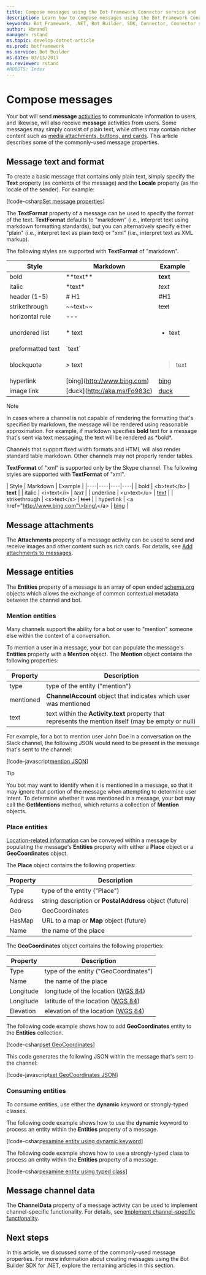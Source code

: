 ```yaml
---
title: Compose messages using the Bot Framework Connector service and .NET | Microsoft Docs
description: Learn how to compose messages using the Bot Framework Connector service via the Bot Builder SDK for .NET.
keywords: Bot Framework, .NET, Bot Builder, SDK, Connector, Connector service, activity, message, compose message, message properties, create message
author: kbrandl
manager: rstand
ms.topic: develop-dotnet-article
ms.prod: botframework
ms.service: Bot Builder
ms.date: 03/13/2017
ms.reviewer: rstand
#ROBOTS: Index
---
```


# Compose messages

Your bot will send **message** [activities](bot-framework-dotnet-send-and-receive.md) to communicate information to users, 
and likewise, will also receive **message** activities from users. 
Some messages may simply consist of plain text, while others may contain richer content such as 
[media attachments, buttons, and cards](bot-framework-dotnet-add-attachments.md). 
This article describes some of the commonly-used message properties.

## Message text and format

To create a basic message that contains only plain text, simply specify the **Text** property (as contents of the message) 
and the **Locale** property (as the locale of the sender). For example: 

[!code-csharp[Set message properties](../includes/code/dotnet-compose-messages.cs#setBasicProperties)]

The **TextFormat** property of a message can be used to specify the format of the text. 
**TextFormat** defaults to "markdown" (i.e., interpret text using markdown formatting standards), 
but you can alternatively specify either "plain" (i.e., interpret text as plain text) or "xml" (i.e., interpret text as XML markup).

The following styles are supported with **TextFormat** of "markdown".

| Style | Markdown | Example | 
| ---- | ---- | ---- | 
| bold | \*\*text\*\* | **text** |
| italic | \*text\* | *text* |
| header (1-5) | # H1 | #H1 |
| strikethrough | \~\~text\~\~ | ~~text~~ |
| horizontal rule | --- |  |
| unordered list | \* text |  <ul><li>text</li></ul> |
| preformatted text | \`text\` |  |
| blockquote | \> text | <blockquote>text</blockquote> |
| hyperlink | \[bing](http://www.bing.com) | [bing](http://www.bing.com) |
| image link| \[duck](http://aka.ms/Fo983c) | [duck](http://aka.ms/Fo983c) |

> [!NOTE]
> In cases where a channel is not capable of rendering the formatting that's specified by markdown, 
> the message will be rendered using reasonable approximation. For example, if markdown specifies **bold** 
> text for a message that's sent via text messaging, the text will be rendered as \*bold\*. 
> 
> Channels that support fixed width formats and HTML will also render standard table markdown. 
> Other channels may not properly render tables.

**TextFormat** of "xml" is supported only by the Skype channel. 
The following styles are supported with **TextFormat** of "xml".

| Style | Markdown | Example | 
|----|----|----|----|
| bold | \<b\>text\</b\> | **text** | 
| italic | \<i\>text\</i\> | *text* |
| underline | \<u\>text\</u\> | <u>text</u> |
| strikethrough | \<s\>text\</s\> | <s>text</s> |
| hyperlink | \<a href="http://www.bing.com"\>bing\</a\> | <a href="http://www.bing.com">bing</a> |

## Message attachments

The **Attachments** property of a message activity can be used to send and receive images and other content such as rich cards. 
For details, see [Add attachments to messages](bot-framework-dotnet-add-attachments.md).

## Message entities

The **Entities** property of a message is an array of open ended <a href="http://schema.org/" target="_blank">schema.org</a> 
objects which allows the exchange of common contextual metadata between the channel and bot.

### Mention entities

Many channels support the ability for a bot or user to "mention" someone else within the context of a conversation. 

To mention a user in a message, your bot can populate the message's **Entities** property with a **Mention** object. 
The **Mention** object contains the following properties: 

| Property | Description | 
|----|----|
| type | type of the entity ("mention") | 
| mentioned | **ChannelAccount** object that indicates which user was mentioned | 
| text | text within the **Activity.text** property that represents the mention itself (may be empty or null) |

For example, for a bot to mention user John Doe in a conversation on the Slack channel, 
the following JSON would need to be present in the message that's sent to the channel:

[!code-javascript[mention JSON](../includes/code/dotnet-compose-messages.js#mentionJSON)]

> [!TIP]
> You bot may want to identify when it is mentioned in a message, so that it may 
> ignore that portion of the message when attempting to determine user intent. 
> To determine whether it was mentioned in a message, your bot may call the **GetMentions** method, 
> which returns a collection of **Mention** objects.

### Place entities

<a href="https://schema.org/Place" target="_blank">Location-related information</a> can be conveyed 
within a message by populating the message's **Entities** property with either 
a **Place** object or a **GeoCoordinates** object. 

The **Place** object contains the following properties:

| Property | Description | 
|----|----|
| Type | type of the entity ("Place") |
| Address | string description or **PostalAddress** object (future) | 
| Geo | GeoCoordinates | 
| HasMap | URL to a map or **Map** object (future) |
| Name | the name of the place |

The **GeoCoordinates** object contains the following properties:

| Property | Description | 
|----|----|
| Type | type of the entity ("GeoCoordinates") |
| Name | the name of the place |
| Longitude | longitude of the location (<a href="https://en.wikipedia.org/wiki/World_Geodetic_System" target="_blank">WGS 84</a>) | 
| Longitude | latitude of the location (<a href="https://en.wikipedia.org/wiki/World_Geodetic_System" target="_blank">WGS 84</a>) | 
| Elevation | elevation of the location (<a href="https://en.wikipedia.org/wiki/World_Geodetic_System" target="_blank">WGS 84</a>) | 

The following code example shows how to add **GeoCoordinates** entity to the **Entities** collection.

[!code-csharp[set GeoCoordinates](../includes/code/dotnet-compose-messages.cs#setGeoCoord)]

This code generates the following JSON within the message that's sent to the channel:

[!code-javascript[set GeoCoordinates JSON](../includes/code/dotnet-compose-messages.js#setGeoCoordJSON)]

### Consuming entities

To consume entities, use either the **dynamic** keyword or strongly-typed classes.

The following code example shows how to use the **dynamic** keyword to process an entity within the **Entities** property of a message.

[!code-csharp[examine entity using dynamic keyword](../includes/code/dotnet-compose-messages.cs#examineEntity1)]

The following code example shows how to use a strongly-typed class to process an entity within the **Entities** property of a message.

[!code-csharp[examine entity using typed class](../includes/code/dotnet-compose-messages.cs#examineEntity2)]


## Message channel data

The **ChannelData** property of a message activity can be used to implement channel-specific functionality. 
For details, see [Implement channel-specific functionality](bot-framework-dotnet-channeldata.md).

## Next steps

In this article, we discussed some of the commonly-used message properties. 
For more information about creating messages using the Bot Builder SDK for .NET, 
explore the remaining articles in this section. 
